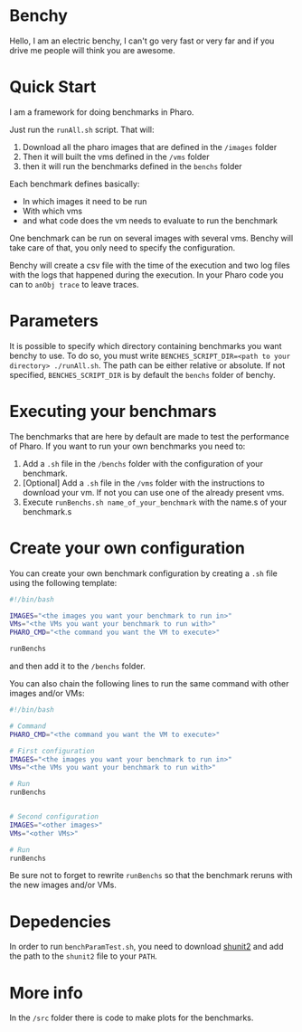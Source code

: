 # Benchy

Hello, I am an electric benchy, I can't go very fast or very far and if you drive me people will think you are awesome.

# Quick Start

I am a framework for doing benchmarks in Pharo. 

Just run the `runAll.sh` script. That will:

1. Download all the pharo images that are defined in the `/images` folder
2. Then it will built the vms defined in the `/vms` folder
3. then it will run the benchmarks defined in the `benchs` folder

Each benchmark defines basically:

- In which images it need to be run
- With which vms
- and what code does the vm needs to evaluate to run the benchmark

One benchmark can be run on several images with several vms. Benchy will take care of that, you only need to specify the configuration.

Benchy will create a csv file with the time of the execution and two log files with the logs that happened during the execution. In your Pharo code you can to `anObj trace` to leave traces.

# Parameters

It is possible to specify which directory containing benchmarks you want benchy to use. To do so, you must write `BENCHES_SCRIPT_DIR=<path to your directory> ./runAll.sh`. The path can be either relative or absolute. If not specified, `BENCHES_SCRIPT_DIR` is by default the `benchs` folder of benchy.

# Executing your benchmars

The benchmarks that are here by default are made to test the performance of Pharo. If you want to run your own benchmarks you need to:

1. Add a `.sh` file in the `/benchs` folder with the configuration of your benchmark.
2. [Optional] Add a `.sh` file in the `/vms` folder with the instructions to download your vm. If not you can use one of the already present vms.
3. Execute `runBenchs.sh name_of_your_benchmark` with the name.s of your benchmark.s

# Create your own configuration

You can create your own benchmark configuration by creating a `.sh` file using the following template:

```bash
#!/bin/bash

IMAGES="<the images you want your benchmark to run in>"
VMs="<the VMs you want your benchmark to run with>"
PHARO_CMD="<the command you want the VM to execute>"

runBenchs
```

and then add it to the `/benchs` folder.

You can also chain the following lines to run the same command with other images and/or VMs:

```bash
#!/bin/bash

# Command
PHARO_CMD="<the command you want the VM to execute>"

# First configuration
IMAGES="<the images you want your benchmark to run in>"
VMs="<the VMs you want your benchmark to run with>"

# Run
runBenchs


# Second configuration
IMAGES="<other images>"
VMs="<other VMs>"

# Run
runBenchs
```

Be sure not to forget to rewrite `runBenchs` so that the benchmark reruns with the new images and/or VMs.

# Depedencies

In order to run `benchParamTest.sh`, you need to download [shunit2](https://github.com/kward/shunit2) and add the path to the `shunit2` file to your `PATH`.

# More info

In the `/src` folder there is code to make plots for the benchmarks.